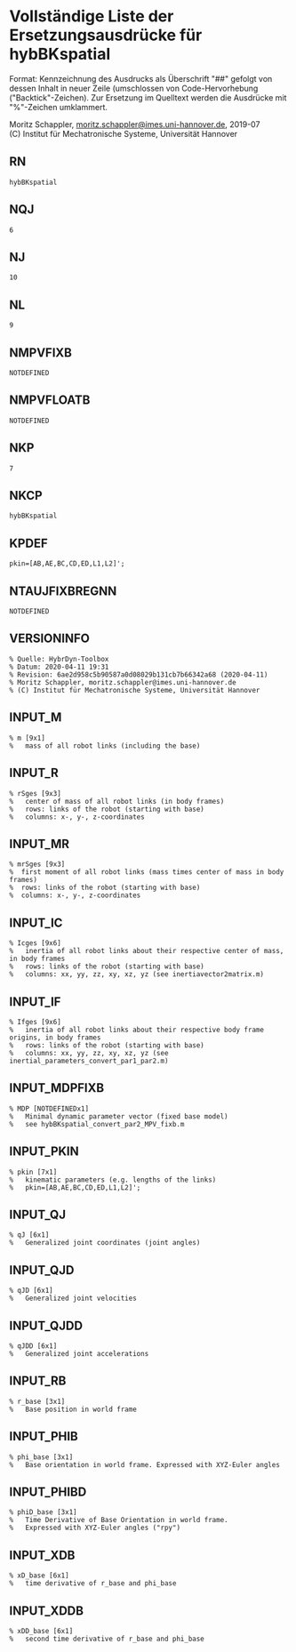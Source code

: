 # Vollständige Liste der Ersetzungsausdrücke für hybBKspatial
Format: Kennzeichnung des Ausdrucks als Überschrift "##" gefolgt von dessen Inhalt in neuer Zeile (umschlossen von Code-Hervorhebung ("Backtick"-Zeichen).
Zur Ersetzung im Quelltext werden die Ausdrücke mit "%"-Zeichen umklammert.

Moritz Schappler, moritz.schappler@imes.uni-hannover.de, 2019-07  
(C) Institut für Mechatronische Systeme, Universität Hannover

## RN

```
hybBKspatial
```

## NQJ

```
6
```

## NJ

```
10
```

## NL

```
9
```

## NMPVFIXB

```
NOTDEFINED
```

## NMPVFLOATB

```
NOTDEFINED
```

## NKP

```
7
```

## NKCP

```
hybBKspatial
```

## KPDEF

```
pkin=[AB,AE,BC,CD,ED,L1,L2]';
```

## NTAUJFIXBREGNN

```
NOTDEFINED
```

## VERSIONINFO

```
% Quelle: HybrDyn-Toolbox
% Datum: 2020-04-11 19:31
% Revision: 6ae2d958c5b90587a0d08029b131cb7b66342a68 (2020-04-11)
% Moritz Schappler, moritz.schappler@imes.uni-hannover.de
% (C) Institut für Mechatronische Systeme, Universität Hannover
```

## INPUT_M

```
% m [9x1]
%   mass of all robot links (including the base)
```

## INPUT_R

```
% rSges [9x3]
%   center of mass of all robot links (in body frames)
%   rows: links of the robot (starting with base)
%   columns: x-, y-, z-coordinates
```

## INPUT_MR

```
% mrSges [9x3]
%  first moment of all robot links (mass times center of mass in body frames)
%  rows: links of the robot (starting with base)
%  columns: x-, y-, z-coordinates
```

## INPUT_IC

```
% Icges [9x6]
%   inertia of all robot links about their respective center of mass, in body frames
%   rows: links of the robot (starting with base)
%   columns: xx, yy, zz, xy, xz, yz (see inertiavector2matrix.m)
```

## INPUT_IF

```
% Ifges [9x6]
%   inertia of all robot links about their respective body frame origins, in body frames
%   rows: links of the robot (starting with base)
%   columns: xx, yy, zz, xy, xz, yz (see inertial_parameters_convert_par1_par2.m)
```

## INPUT_MDPFIXB

```
% MDP [NOTDEFINEDx1]
%   Minimal dynamic parameter vector (fixed base model)
%   see hybBKspatial_convert_par2_MPV_fixb.m
```

## INPUT_PKIN

```
% pkin [7x1]
%   kinematic parameters (e.g. lengths of the links)
%   pkin=[AB,AE,BC,CD,ED,L1,L2]';
```

## INPUT_QJ

```
% qJ [6x1]
%   Generalized joint coordinates (joint angles)
```

## INPUT_QJD

```
% qJD [6x1]
%   Generalized joint velocities
```

## INPUT_QJDD

```
% qJDD [6x1]
%   Generalized joint accelerations
```

## INPUT_RB

```
% r_base [3x1]
%   Base position in world frame
```

## INPUT_PHIB

```
% phi_base [3x1]
%   Base orientation in world frame. Expressed with XYZ-Euler angles
```

## INPUT_PHIBD

```
% phiD_base [3x1]
%   Time Derivative of Base Orientation in world frame.
%   Expressed with XYZ-Euler angles ("rpy")
```

## INPUT_XDB

```
% xD_base [6x1]
%   time derivative of r_base and phi_base
```

## INPUT_XDDB

```
% xDD_base [6x1]
%   second time derivative of r_base and phi_base
```

